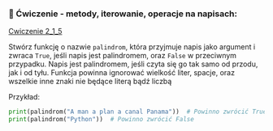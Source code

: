 
### 📝 Ćwiczenie - metody, iterowanie, operacje na napisach:

[Cwiczenie 2_1_5](cwiczenia/cwiczenie_2_1_5.md)


Stwórz funkcję o nazwie `palindrom`, która przyjmuje napis jako argument i zwraca `True`, jeśli napis jest palindromem, oraz `False` w przeciwnym przypadku. Napis jest palindromem, jeśli czyta się go tak samo od przodu, jak i od tyłu. Funkcja powinna ignorować wielkość liter, spacje, oraz wszelkie inne znaki nie będące literą bądź liczbą

Przykład:

```python
print(palindrom("A man a plan a canal Panama"))  # Powinno zwrócić True
print(palindrom("Python"))  # Powinno zwrócić False
```


